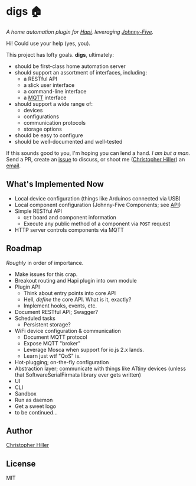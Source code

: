 # digs :house:

*A home automation plugin for [Hapi](http://hapijs.com), leveraging [Johnny-Five](http://johnny-five.io).*

Hi!  Could use your help (yes, you).  

This project has lofty goals.  **digs**, ultimately:

- should be first-class home automation server
- should support an assortment of interfaces, including:
    - a RESTful API
    - a slick user interface
    - a command-line interface
    - a [MQTT](http://mqtt.org) interface
- should support a wide range of:
    - devices
    - configurations
    - communication protocols
    - storage options
- should be easy to configure
- should be well-documented and well-tested

If this sounds good to you, I'm hoping you can lend a hand.  *I am but a man.*  Send a PR, create an [issue](/digsjs/digs/issues) to discuss, or shoot me ([Christopher Hiller](/boneskull)) an [email](mailto:boneskull@boneskull.com).  

## What's Implemented Now

- Local device configuration (things like Arduinos connected via USB)
- Local component configuration (Johnny-Five Components; see [API](http://johnny-five.io/api/))
- Simple RESTful API
    - `GET` board and component information
    - Execute any public method of a component via `POST` request
- HTTP server controls components via MQTT  

## Roadmap

*Roughly* in order of importance.

- Make issues for this crap.
- Breakout routing and Hapi plugin into own module
- Plugin API
    - Think about entry points into core API
    - Hell, *define* the core API.  What is it, exactly?
    - Implement hooks, events, etc.
- Document RESTful API; Swagger?
- Scheduled tasks
    - Persistent storage?
- WiFi device configuration & communication
    - Document MQTT protocol
    - Expose MQTT "broker"
    - Leverage Mosca when support for io.js 2.x lands.
    - Learn just wtf "QoS" is.
- Hot-plugging; on-the-fly configuration
- Abstraction layer; communicate with things like ATtiny devices (unless that SoftwareSerialFirmata library ever gets written)
- UI
- CLI
- Sandbox
- Run as daemon
- Get a sweet logo
- to be continued...

## Author

[Christopher Hiller](http://boneskull.com)

## License

MIT
